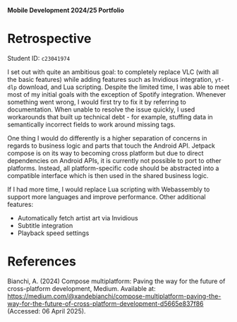**Mobile Development 2024/25 Portfolio**

# Retrospective

Student ID: `c23041974`

I set out with quite an ambitious goal: to completely replace VLC (with all the basic features) while adding features such as Invidious integration, `yt-dlp` download, and Lua scripting. Despite the limited time, I was able to meet most of my initial goals with the exception of Spotify integration. Whenever something went wrong, I would first try to fix it by referring to documentation. When unable to resolve the issue quickly, I used workarounds that built up technical debt - for example, stuffing data in semantically incorrect fields to work around missing tags.

One thing I would do differently is a higher separation of concerns in regards to business logic and parts that touch the Android API. Jetpack compose is on its way to becoming cross platform but due to direct dependencies on Android APIs, it is currently not possible to port to other platforms. Instead, all platform-specific code should be abstracted into a compatible interface which is then used in the shared business logic.

If I had more time, I would replace Lua scripting with Webassembly to support more languages and improve performance. Other additional features:

- Automatically fetch artist art via Invidious
- Subtitle integration
- Playback speed settings

# References

Bianchi, A. (2024) Compose multiplatform: Paving the way for the future of cross-platform development, Medium. Available at: <https://medium.com/@xandebianchi/compose-multiplatform-paving-the-way-for-the-future-of-cross-platform-development-d5665e837f86> (Accessed: 06 April 2025).
